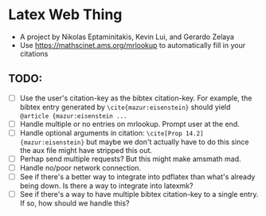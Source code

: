 # Latex Web Thing
- A project by Nikolas Eptaminitakis, Kevin Lui, and Gerardo Zelaya
- Use https://mathscinet.ams.org/mrlookup to automatically fill in your
citations

## TODO:

- [ ] Use the user's citation-key as the bibtex citation-key. For example, the
  bibtex entry generated by `\cite{mazur:eisenstein}` should yield `@article
  {mazur:eisenstein ...`
- [ ] Handle multiple or no entries on mrlookup. Prompt user at the end.
- [ ] Handle optional arguments in citation: `\cite[Prop
  14.2]{mazur:eisenstein}` but maybe we don't actually have to do this since
  the aux file might have stripped this out.
- [ ] Perhap send multiple requests? But this might make amsmath mad.
- [ ] Handle no/poor network connection.
- [ ] See if there's a better way to integrate into pdflatex than what's
  already being down. Is there a way to integrate into latexmk?
- [ ] See if there's a way to have multiple bibtex citation-key to a single
  entry. If so, how should we handle this?
